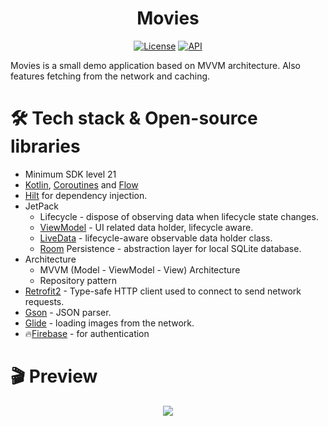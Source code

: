 <h1 align="center">Movies</h1>

<p align="center">
  <a href="https://opensource.org/licenses/MIT"><img alt="License" src="https://img.shields.io/badge/License-MIT-blue.svg"/></a>
  <a href="https://android-arsenal.com/api?level=21"><img alt="API" src="https://img.shields.io/badge/API-21%2B-brightgreen.svg?style=flat"/></a>
</p>

Movies is a small demo application based on MVVM architecture. Also features fetching from the network and caching. 

# 🛠️ Tech stack & Open-source libraries
- Minimum SDK level 21
- [Kotlin](https://kotlinlang.org/), [Coroutines](https://github.com/Kotlin/kotlinx.coroutines) and [Flow](https://kotlin.github.io/kotlinx.coroutines/kotlinx-coroutines-core/kotlinx.coroutines.flow/)
- [Hilt](https://dagger.dev/hilt/) for dependency injection.
- JetPack
  - Lifecycle - dispose of observing data when lifecycle state changes.
  - [ViewModel](https://developer.android.com/topic/libraries/architecture/viewmodel) - UI related data holder, lifecycle aware.
  - [LiveData](https://developer.android.com/topic/libraries/architecture/livedata) - lifecycle-aware observable data holder class. 
  - [Room](https://developer.android.com/jetpack/androidx/releases/room) Persistence - abstraction layer for local SQLite database.
- Architecture
  - MVVM (Model - ViewModel - View) Architecture 
  - Repository pattern
- [Retrofit2](https://github.com/square/retrofit) - Type-safe HTTP client used to connect to send network requests.
- [Gson](https://github.com/google/gson) - JSON parser.
- [Glide](https://github.com/bumptech/glide) - loading images from the network.
- 🔥[Firebase](https://firebase.google.com/) - for authentication

# 🎬 Preview 
<p align="center">
<img src="previews/movies%20demo.gif"/>
</p>
